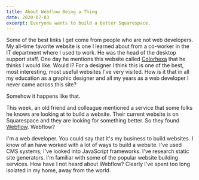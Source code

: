 ```yaml
---
title: About Webflow Being a Thing
date: 2020-07-03
excerpt: Everyone wants to build a better Squarespace.
---
```

<span class="dropcap">S</span>ome of the best links I get come from people who are not web developers. My all-time favorite website is one I learned about from a co-worker in the IT department where I used to work. He was the head of the desktop support staff. One day he mentions this website called <a href="https://colorhexa.com">Colorhexa</a> that he thinks I would like. Would I? For a designer I think this is one of the best, most interesting, most useful websites I've very visited. How is it that in all my education as a graphic designer and all my years as a web developer I never came across this site?

Somehow it happens like that.

This week, an old friend and colleague mentioned a service that some folks he knows are looking at to build a website. Their current website is on Squarespace and they are looking for something better. So they found <a href="https://webflow.com">Webflow</a>. Webflow?

I'm a web developer. You could say that it's my business to build websites. I know of an have worked with a lot of ways to build a website. I've used CMS systems; I've looked into JavaScript frameworks. I've research static site generators. I'm familiar with some of the popular website building services. How have I not heard about Webflow? Clearly I've spent too long isolated in my home, away from the world.

